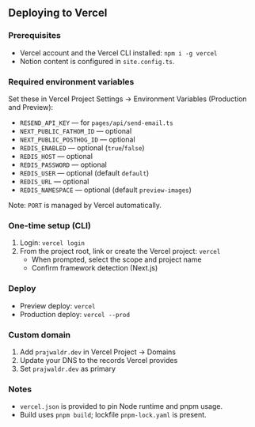 ## Deploying to Vercel

### Prerequisites
- Vercel account and the Vercel CLI installed: `npm i -g vercel`
- Notion content is configured in `site.config.ts`.

### Required environment variables
Set these in Vercel Project Settings → Environment Variables (Production and Preview):

- `RESEND_API_KEY` — for `pages/api/send-email.ts`
- `NEXT_PUBLIC_FATHOM_ID` — optional
- `NEXT_PUBLIC_POSTHOG_ID` — optional
- `REDIS_ENABLED` — optional (`true`/`false`)
- `REDIS_HOST` — optional
- `REDIS_PASSWORD` — optional
- `REDIS_USER` — optional (default `default`)
- `REDIS_URL` — optional
- `REDIS_NAMESPACE` — optional (default `preview-images`)

Note: `PORT` is managed by Vercel automatically.

### One-time setup (CLI)
1. Login: `vercel login`
2. From the project root, link or create the Vercel project: `vercel`
   - When prompted, select the scope and project name
   - Confirm framework detection (Next.js)

### Deploy
- Preview deploy: `vercel`
- Production deploy: `vercel --prod`

### Custom domain
1. Add `prajwaldr.dev` in Vercel Project → Domains
2. Update your DNS to the records Vercel provides
3. Set `prajwaldr.dev` as primary

### Notes
- `vercel.json` is provided to pin Node runtime and pnpm usage.
- Build uses `pnpm build`; lockfile `pnpm-lock.yaml` is present.


